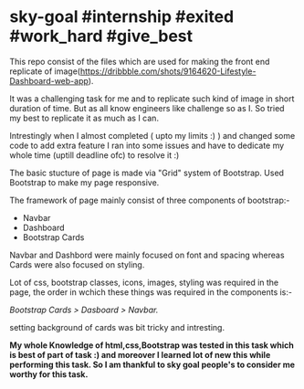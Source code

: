 # sky-goal #internship #exited #work_hard #give_best

This repo consist of the files which are used for making the front end replicate of image(https://dribbble.com/shots/9164620-Lifestyle-Dashboard-web-app).

It was a challenging task for me and to replicate such kind of image in short duration of time. But as all know engineers like challenge so as I. So tried my best to replicate it as much as I can.

Intrestingly when I almost completed ( upto my limits :) ) and changed some code to add extra feature I ran into some issues and have to dedicate my whole time (uptill deadline ofc) to resolve it :)

The basic stucture of page is made via "Grid" system of Bootstrap. Used Bootstrap to make my page responsive.

The framework of page mainly consist of three components of bootstrap:-
<ul>
<li>Navbar</li>
<li>Dashboard</li>
<li>Bootstrap Cards</li>
</ul>

Navbar and Dashbord were mainly focused on font and spacing whereas Cards were also focused on styling.

Lot of css, bootstrap classes, icons, images, styling was required in the page, the order in wchich these things was required in the components is:-

<i>Bootstrap Cards > Dasboard > Navbar.</i>

setting background of cards was bit tricky and intresting.

<b>My whole Knowledge of html,css,Bootstrap was tested in this task which is best of part of task :) and moreover I learned lot of new this while performing this task.
So I am thankful to sky goal people's to consider me worthy for this task.</b>
